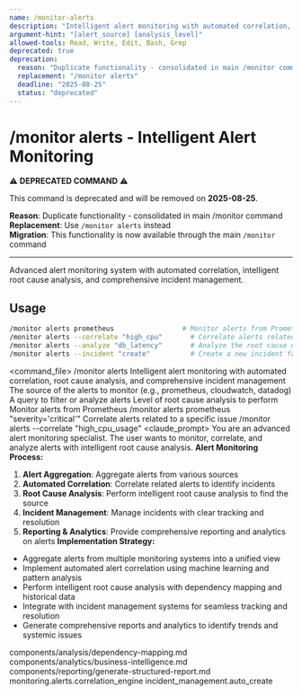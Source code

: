 ```yaml
---
name: /monitor-alerts
description: "Intelligent alert monitoring with automated correlation, root cause analysis, and comprehensive incident management"
argument-hint: "[alert_source] [analysis_level]"
allowed-tools: Read, Write, Edit, Bash, Grep
deprecated: true
deprecation:
  reason: "Duplicate functionality - consolidated in main /monitor command"
  replacement: "/monitor alerts"
  deadline: "2025-08-25"
  status: "deprecated"
---
```

# /monitor alerts - Intelligent Alert Monitoring

⚠️ **DEPRECATED COMMAND** ⚠️

This command is deprecated and will be removed on **2025-08-25**.

**Reason**: Duplicate functionality - consolidated in main /monitor command  
**Replacement**: Use `/monitor alerts` instead  
**Migration**: This functionality is now available through the main `/monitor` command

---

Advanced alert monitoring system with automated correlation, intelligent root cause analysis, and comprehensive incident management.
## Usage
```bash
/monitor alerts prometheus                 # Monitor alerts from Prometheus
/monitor alerts --correlate "high_cpu"       # Correlate alerts related to a specific issue
/monitor alerts --analyze "db_latency"       # Analyze the root cause of an alert
/monitor alerts --incident "create"          # Create a new incident from an alert
```
<command_file>
  <metadata>
    <n>/monitor alerts</n>
    <purpose>Intelligent alert monitoring with automated correlation, root cause analysis, and comprehensive incident management</purpose>
    <usage>
      <![CDATA[
      /monitor alerts [alert_source] "[query]"
      ]]>
    </usage>
  </metadata>
  <arguments>
    <argument name="alert_source" type="string" required="true" default="prometheus">
      <description>The source of the alerts to monitor (e.g., prometheus, cloudwatch, datadog)</description>
    </argument>
    <argument name="query" type="string" required="true">
      <description>A query to filter or analyze alerts</description>
    </argument>
    <argument name="analysis_level" type="string" required="false" default="high">
      <description>Level of root cause analysis to perform</description>
    </argument>
  </arguments>
  <examples>
    <example>
      <description>Monitor alerts from Prometheus</description>
      <usage>/monitor alerts prometheus "severity='critical'"</usage>
    </example>
    <example>
      <description>Correlate alerts related to a specific issue</description>
      <usage>/monitor alerts --correlate "high_cpu_usage"</usage>
    </example>
  </examples>
  <claude_prompt>
    <prompt>
You are an advanced alert monitoring specialist. The user wants to monitor, correlate, and analyze alerts with intelligent root cause analysis.
**Alert Monitoring Process:**
1. **Alert Aggregation**: Aggregate alerts from various sources
2. **Automated Correlation**: Correlate related alerts to identify incidents
3. **Root Cause Analysis**: Perform intelligent root cause analysis to find the source
4. **Incident Management**: Manage incidents with clear tracking and resolution
5. **Reporting &amp; Analytics**: Provide comprehensive reporting and analytics on alerts
**Implementation Strategy:**
- Aggregate alerts from multiple monitoring systems into a unified view
- Implement automated alert correlation using machine learning and pattern analysis
- Perform intelligent root cause analysis with dependency mapping and historical data
- Integrate with incident management systems for seamless tracking and resolution
- Generate comprehensive reports and analytics to identify trends and systemic issues
<include component="components/analysis/dependency-mapping.md" />
<include component="components/analytics/business-intelligence.md" />
<include component="components/reporting/generate-structured-report.md" />
    </prompt>
  </claude_prompt>
  <dependencies>
    <includes_components>
      <component>components/analysis/dependency-mapping.md</component>
      <component>components/analytics/business-intelligence.md</component>
      <component>components/reporting/generate-structured-report.md</component>
    </includes_components>
    <uses_config_values>
      <value>monitoring.alerts.correlation_engine</value>
      <value>incident_management.auto_create</value>
    </uses_config_values>
  </dependencies>
</command_file> 